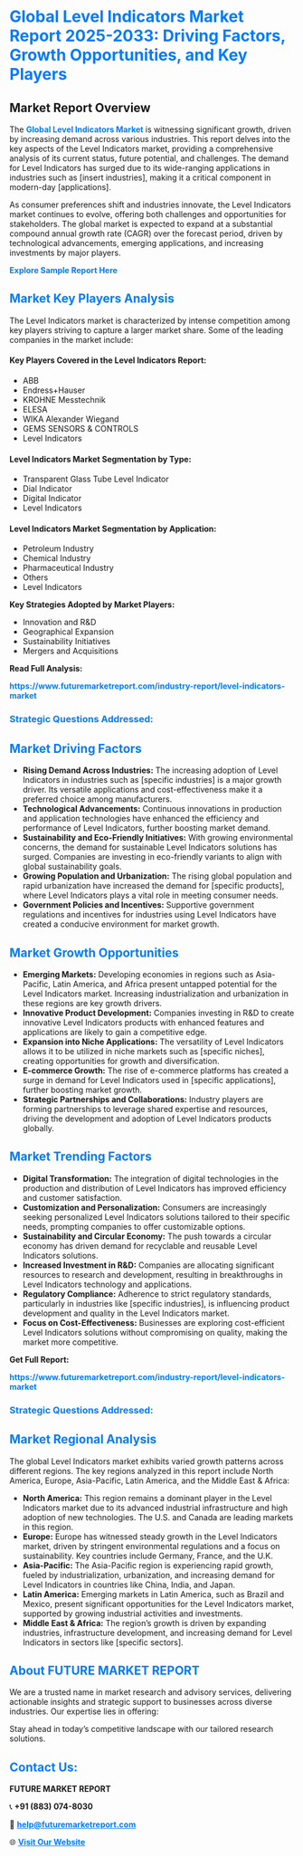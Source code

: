 <h1 style="color: #007BFF;">Global Level Indicators Market Report 2025-2033: Driving Factors, Growth Opportunities, and Key Players</h1>

<section id="overview">
<h2>Market Report Overview</h2>
<p>The <a href="https://www.futuremarketreport.com/industry-report/level-indicators-market" style="color: #007BFF; text-decoration: none;"><strong>Global Level Indicators Market</strong></a> is witnessing significant growth, driven by increasing demand across various industries. This report delves into the key aspects of the Level Indicators market, providing a comprehensive analysis of its current status, future potential, and challenges. The demand for Level Indicators has surged due to its wide-ranging applications in industries such as [insert industries], making it a critical component in modern-day [applications].</p>
<p>As consumer preferences shift and industries innovate, the Level Indicators market continues to evolve, offering both challenges and opportunities for stakeholders. The global market is expected to expand at a substantial compound annual growth rate (CAGR) over the forecast period, driven by technological advancements, emerging applications, and increasing investments by major players.</p>
</section>

<section id="overview">
<p><a href="https://www.futuremarketreport.com/request-sample/reportId=101083" style="color: #007BFF; text-decoration: none;"><strong>Explore Sample Report Here</strong></a></p>
</section>

<section id="key-players">
<h2 style="color: #007BFF;">Market Key Players Analysis</h2>
<p>The Level Indicators market is characterized by intense competition among key players striving to capture a larger market share. Some of the leading companies in the market include:</p>
<h4>Key Players Covered in the Level Indicators Report:</h4>
<ul><li>ABB</li><li>Endress+Hauser</li><li>KROHNE Messtechnik</li><li>ELESA</li><li>WIKA Alexander Wiegand</li><li>GEMS SENSORS &amp; CONTROLS</li><li>Level Indicators</li></ul>
<h4>Level Indicators Market Segmentation by Type:</h4>
<ul><li>Transparent Glass Tube Level Indicator</li><li>Dial Indicator</li><li>Digital Indicator</li><li>Level Indicators</li></ul>

<h4>Level Indicators Market Segmentation by Application:</h4>
<ul><li>Petroleum Industry</li><li>Chemical Industry</li><li>Pharmaceutical Industry</li><li>Others</li><li>Level Indicators</li></ul>
<p><strong>Key Strategies Adopted by Market Players:</strong></p>
<ul>
<li>Innovation and R&D</li>
<li>Geographical Expansion</li>
<li>Sustainability Initiatives</li>
<li>Mergers and Acquisitions</li>
</ul>
</section>

<section>
<p><strong>Read Full Analysis: </strong></p><a href="https://www.futuremarketreport.com/industry-report/level-indicators-market" style="color: #007BFF; text-decoration: none;"><strong>https://www.futuremarketreport.com/industry-report/level-indicators-market</strong></a>
<h3 style="color: #007BFF;">Strategic Questions Addressed:</h3>
</section>

<section id="driving-factors">
<h2 style="color: #007BFF;">Market Driving Factors</h2>
<ul>
<li><strong>Rising Demand Across Industries:</strong> The increasing adoption of Level Indicators in industries such as [specific industries] is a major growth driver. Its versatile applications and cost-effectiveness make it a preferred choice among manufacturers.</li>
<li><strong>Technological Advancements:</strong> Continuous innovations in production and application technologies have enhanced the efficiency and performance of Level Indicators, further boosting market demand.</li>
<li><strong>Sustainability and Eco-Friendly Initiatives:</strong> With growing environmental concerns, the demand for sustainable Level Indicators solutions has surged. Companies are investing in eco-friendly variants to align with global sustainability goals.</li>
<li><strong>Growing Population and Urbanization:</strong> The rising global population and rapid urbanization have increased the demand for [specific products], where Level Indicators plays a vital role in meeting consumer needs.</li>
<li><strong>Government Policies and Incentives:</strong> Supportive government regulations and incentives for industries using Level Indicators have created a conducive environment for market growth.</li>
</ul>
</section>

<section id="growth-opportunities">
<h2 style="color: #007BFF;">Market Growth Opportunities</h2>
<ul>
<li><strong>Emerging Markets:</strong> Developing economies in regions such as Asia-Pacific, Latin America, and Africa present untapped potential for the Level Indicators market. Increasing industrialization and urbanization in these regions are key growth drivers.</li>
<li><strong>Innovative Product Development:</strong> Companies investing in R&D to create innovative Level Indicators products with enhanced features and applications are likely to gain a competitive edge.</li>
<li><strong>Expansion into Niche Applications:</strong> The versatility of Level Indicators allows it to be utilized in niche markets such as [specific niches], creating opportunities for growth and diversification.</li>
<li><strong>E-commerce Growth:</strong> The rise of e-commerce platforms has created a surge in demand for Level Indicators used in [specific applications], further boosting market growth.</li>
<li><strong>Strategic Partnerships and Collaborations:</strong> Industry players are forming partnerships to leverage shared expertise and resources, driving the development and adoption of Level Indicators products globally.</li>
</ul>
</section>

<section id="trending-factors">
<h2 style="color: #007BFF;">Market Trending Factors</h2>
<ul>
<li><strong>Digital Transformation:</strong> The integration of digital technologies in the production and distribution of Level Indicators has improved efficiency and customer satisfaction.</li>
<li><strong>Customization and Personalization:</strong> Consumers are increasingly seeking personalized Level Indicators solutions tailored to their specific needs, prompting companies to offer customizable options.</li>
<li><strong>Sustainability and Circular Economy:</strong> The push towards a circular economy has driven demand for recyclable and reusable Level Indicators solutions.</li>
<li><strong>Increased Investment in R&D:</strong> Companies are allocating significant resources to research and development, resulting in breakthroughs in Level Indicators technology and applications.</li>
<li><strong>Regulatory Compliance:</strong> Adherence to strict regulatory standards, particularly in industries like [specific industries], is influencing product development and quality in the Level Indicators market.</li>
<li><strong>Focus on Cost-Effectiveness:</strong> Businesses are exploring cost-efficient Level Indicators solutions without compromising on quality, making the market more competitive.</li>
</ul>
</section>

<section>
<p><strong>Get Full Report: </strong></p><a href="https://www.futuremarketreport.com/industry-report/level-indicators-market" style="color: #007BFF; text-decoration: none;"><strong>https://www.futuremarketreport.com/industry-report/level-indicators-market</strong></a>
<h3 style="color: #007BFF;">Strategic Questions Addressed:</h3>
</section>


<section id="regional-analysis">
<h2 style="color: #007BFF;">Market Regional Analysis</h2>
<p>The global Level Indicators market exhibits varied growth patterns across different regions. The key regions analyzed in this report include North America, Europe, Asia-Pacific, Latin America, and the Middle East & Africa:</p>
<ul>
<li><strong>North America:</strong> This region remains a dominant player in the Level Indicators market due to its advanced industrial infrastructure and high adoption of new technologies. The U.S. and Canada are leading markets in this region.</li>
<li><strong>Europe:</strong> Europe has witnessed steady growth in the Level Indicators market, driven by stringent environmental regulations and a focus on sustainability. Key countries include Germany, France, and the U.K.</li>
<li><strong>Asia-Pacific:</strong> The Asia-Pacific region is experiencing rapid growth, fueled by industrialization, urbanization, and increasing demand for Level Indicators in countries like China, India, and Japan.</li>
<li><strong>Latin America:</strong> Emerging markets in Latin America, such as Brazil and Mexico, present significant opportunities for the Level Indicators market, supported by growing industrial activities and investments.</li>
<li><strong>Middle East & Africa:</strong> The region’s growth is driven by expanding industries, infrastructure development, and increasing demand for Level Indicators in sectors like [specific sectors].</li>
</ul>
</section>

<footer>
<h2 style="color: #007BFF;">About FUTURE MARKET REPORT</h2>
<p>We are a trusted name in market research and advisory services, delivering actionable insights and strategic support to businesses across diverse industries. Our expertise lies in offering:</p>

<p>Stay ahead in today’s competitive landscape with our tailored research solutions.</p>

<h2 style="color: #007BFF;">Contact Us:</h2>
<p><strong>FUTURE MARKET REPORT</strong></p>
<p>📞 <strong>+91 (883) 074-8030</strong></p>
<p>📧 <strong><a href="mailto:help@futuremarketreport.com" style="color: #007BFF;">help@futuremarketreport.com</a></strong></p>
<p>🌐 <strong><a href="https://www.futuremarketreport.com/" style="color: #007BFF;">Visit Our Website</a></strong></p>
</footer>